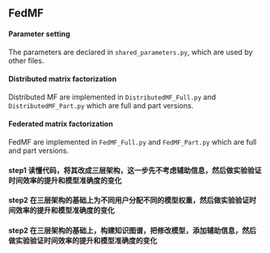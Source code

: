 ## FedMF

#### Parameter setting

The parameters are declared in ```shared_parameters.py```, which are used by other files.



#### Distributed matrix factorization

Distributed MF are implemented in ```DistributedMF_Full.py``` and ```DistributedMF_Part.py``` 
which are full and part versions.

#### Federated matrix factorization

FedMF are implemented in ```FedMF_Full.py``` and ```FedMF_Part.py``` 
which are full and part versions.

#### step1 读懂代码，将其改成三层架构，这一步先不考虑辅助信息，然后做实验验证时间效率的提升和模型准确度的变化
#### step2 在三层架构的基础上为不同用户分配不同的模型权重，然后做实验验证时间效率的提升和模型准确度的变化
#### step2 在三层架构的基础上，构建知识图谱，把修改模型，添加辅助信息，然后做实验验证时间效率的提升和模型准确度的变化